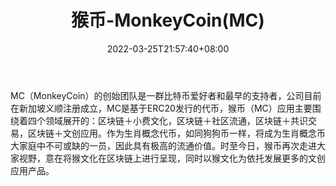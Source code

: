 ﻿---
weight: 
title: "猴币-MonkeyCoin(MC)"
description: "MC（MonkeyCoin）的创始团队是一群比特币爱好者和最早的支持者，公司目前在新加坡义顺注册成立，MC是基于ERC20发行的代币，猴币（MC）应用主要围绕着四个领域展开的：区块链＋小费..."
date: 2022-03-25T21:57:40+08:00
lastmod: 2022-03-25T16:45:40+08:00
draft: false
authors: ["Metabd"]
featuredImage: "houbi-monkeycoinmc.webp"
link: ""
tags: ["数字代币","猴币-MonkeyCoin(MC)"]
categories: ["navigation"]
navigation: ["数字代币"]
lightgallery: true
toc: true
pinned: false
recommend: false
recommend1: false
---
MC（MonkeyCoin）的创始团队是一群比特币爱好者和最早的支持者，公司目前在新加坡义顺注册成立，MC是基于ERC20发行的代币，猴币（MC）应用主要围绕着四个领域展开的：区块链＋小费文化，区块链＋社区流通，区块链＋共识交易，区块链＋文创应用。作为生肖概念代币，如同狗狗币一样，将成为生肖概念币大家庭中不可或缺的一员，因此具有极高的流通价值。时至今日，猴币再次走进大家视野，意在将猴文化在区块链上进行呈现，同时以猴文化为依托发展更多的文创应用产品。
